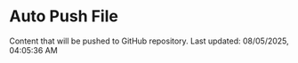 # Auto Push File

Content that will be pushed to GitHub repository.
Last updated: 08/05/2025, 04:05:36 AM